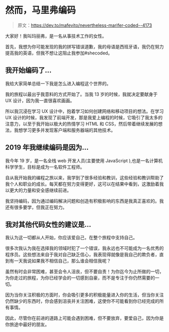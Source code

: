 # 然而，马里弗编码

> 原文：<https://dev.to/mafevito/nevertheless-marifer-coded--4173>

大家好！我叫玛丽弗，是一名从事技术工作的女性。

首先，我想为你可能发现的我的拼写错误道歉，我的母语是西班牙语，我仍在努力提高我的英语，但我不想让这阻止我参加#shecoded。

## 我开始编码了...

我给大家简单总结一下我是怎么进入编程这个世界的。

我的旅程以最出乎我意料的方式开始了。当我 13 岁的时候，我就决定要献身于 UX 设计，因为我一直很喜欢画画。

所以我沉浸在学习 UX 设计中，抱着学习如何创建网络和移动项目的想法。在学习 UX 设计的时候，我发现了前端开发，那是我爱上编程的时候，它吸引了我太多的注意力，以至于我开始以极大的热情学习 HTML 和 CSS，然后带着继续发展的想法，我想学习更多并发现客户端和服务器端的其他技术。

## 2019 年我继续编码是因为...

我今年 19 岁，是一名全栈 web 开发人员(主要使用 JavaScript ),也是一名计算机科学学生，目标是成为一名软件工程师。

自从我开始我的编程之旅以来，我学到了很多经验和教训，这些经验和教训帮助了我个人和职业的成长。每天都在努力变得更好，这可以在结果中看到，这激励着我以更大的力量和安全感继续前进。

我坚持编码，因为通过编码解决问题和创造有积极影响的东西是我真正喜欢的。我还有很多要学，但我正在努力。

## 我对其他代码女性的建议是...

我认为这一切都从人开始，你应该爱自己，在整个旅程中支持自己。

很多次我认为我在选择我的领域时犯了一个错误，我永远也不可能成为一名优秀的程序员。这些想法来自于我对自己缺乏信心，我表现得就像是我自己的欺负者，直到有一天我说如果我不相信自己，那么谁会相信我呢？

虽然有时会非常困难，甚至会令人沮丧，但不要自责！为你迄今为止所做的一切，为你走过的旅程，为你已经学会的一切感到自豪，而不是专注于你仍然需要的一切。

因为当你关注积极的方面时，你会吸引更多的积极能量进入你的生活，但当你关注仍然缺少的东西时，你会感到沮丧并关注困难，这使你不可能看到你已经完成的所有事情。

因此，尽管你在前进的道路上可能会遇到困难，但不要放弃，要爱自己，因为你是你旅途中最好的朋友。